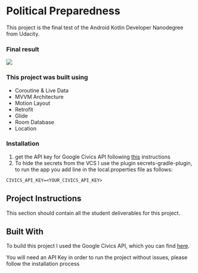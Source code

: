 # Political Preparedness

This project is the final test of the Android Kotlin Developer Nanodegree from Udacity.

### Final result

![](img/app.gif)

### This project was built using

* Coroutine & Live Data
* MVVM Architecture
* Motion Layout
* Retrofit
* Glide
* Room Database
* Location

### Installation

1. get the API key for Google Civics API
   following [this](https://developers.google.com/civic-information/docs/using_api) instructions
2. To hide the secrets from the VCS I use the plugin secrets-gradle-plugin, to run the app you add
   line in the local.properties file as follows:

```
CIVICS_API_KEY=<YOUR_CIVICS_API_KEY>
```

## Project Instructions

This section should contain all the student deliverables for this project.

## Built With

To build this project I used the Google Civics API, which you can
find [here](https://developers.google.com/civic-information).

You will need an API Key in order to run the project without issues, please follow the installation
process

